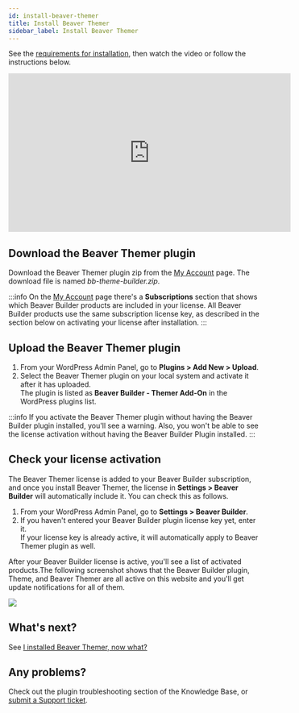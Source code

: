 ```yaml
---
id: install-beaver-themer
title: Install Beaver Themer
sidebar_label: Install Beaver Themer
---
```


See the [requirements for installation](/beaver-themer/getting-started/beaver-themer-requirements-for-installation.md), then watch the video or follow the instructions below.

<div className="embed-responsive">
  <iframe width="560" height="315" src="https://www.youtube.com/embed/lNM7B8_1IRE" frameBorder="0" allow="accelerometer; autoplay; encrypted-media; gyroscope; picture-in-picture" allowFullScreen></iframe>
</div>

##  Download the Beaver Themer plugin

Download the Beaver Themer plugin zip from the [My Account](https://www.wpbeaverbuilder.com/my-account/) page. The download file is named *bb-theme-builder.zip*.

:::info
On the [My Account](https://www.wpbeaverbuilder.com/my-account/) page there's a **Subscriptions** section that shows which Beaver Builder products are included in your license. All Beaver Builder products use the same subscription license key, as described in the section below on activating your license after installation.
:::

## Upload the Beaver Themer plugin

  1. From your WordPress Admin Panel, go to **Plugins > Add New > Upload**.
  2. Select the Beaver Themer plugin on your local system and activate it after it has uploaded.  
  The plugin is listed as **Beaver Builder - Themer Add-On** in the WordPress plugins list.

:::info
If you activate the Beaver Themer plugin without having the Beaver Builder plugin installed, you'll see a warning. Also, you won't be able to see the license activation without having the Beaver Builder Plugin installed.
:::

## Check your license activation

The Beaver Themer license is added to your Beaver Builder subscription, and once you install Beaver Themer, the license in **Settings > Beaver Builder** will automatically include it. You can check this as follows.

  1. From your WordPress Admin Panel, go to **Settings > Beaver Builder**.
  2. If you haven't entered your Beaver Builder plugin license key yet, enter it.  
  If your license key is already active, it will automatically apply to Beaver Themer plugin as well.

After your Beaver Builder license is active, you'll see a list of activated products.The following screenshot shows that the Beaver Builder plugin, Theme, and Beaver Themer are all active on this website and you'll get update notifications for all of them.

![](/img/install-beaver-themer-41d55837.png)

## What's next?

See [I installed Beaver Themer, now what?](/beaver-themer/getting-started/i-installed-beaver-themer-now-what.md)

## Any problems?

Check out the plugin troubleshooting section of the Knowledge Base, or [submit a Support ticket](https://www.wpbeaverbuilder.com/beaver-builder-support/).
